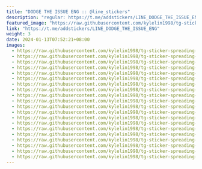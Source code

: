 ```yaml
---
title: "DODGE THE ISSUE ENG :: @line_stickers"
description: "regular: https://t.me/addstickers/LINE_DODGE_THE_ISSUE_ENG"
featured_image: "https://raw.githubusercontent.com/kylelin1998/tg-sticker-spreading-worldwide-images/main/img/7dae6b2c-d5c1-42ae-95d7-590d9f25877b.jpg"
link: "https://t.me/addstickers/LINE_DODGE_THE_ISSUE_ENG"
weight: 3
date: 2024-01-13T07:52:21+08:00
images:
  - https://raw.githubusercontent.com/kylelin1998/tg-sticker-spreading-worldwide-images/main/img/7dae6b2c-d5c1-42ae-95d7-590d9f25877b.jpg
  - https://raw.githubusercontent.com/kylelin1998/tg-sticker-spreading-worldwide-images/main/img/3ff26202-e35a-42d1-87da-ef7c878cd5ca.jpg
  - https://raw.githubusercontent.com/kylelin1998/tg-sticker-spreading-worldwide-images/main/img/860bbe1c-948a-4b14-a887-7a56954f27cb.jpg
  - https://raw.githubusercontent.com/kylelin1998/tg-sticker-spreading-worldwide-images/main/img/202d9d05-035a-4f53-a3cc-2fd5bdb3ddff.jpg
  - https://raw.githubusercontent.com/kylelin1998/tg-sticker-spreading-worldwide-images/main/img/0d3a70d2-b434-4740-b314-f4a5d3743756.jpg
  - https://raw.githubusercontent.com/kylelin1998/tg-sticker-spreading-worldwide-images/main/img/8856e8b7-97df-4b66-8e12-5725c400847e.jpg
  - https://raw.githubusercontent.com/kylelin1998/tg-sticker-spreading-worldwide-images/main/img/e729bee0-49ef-4608-8263-95cd4d4c154e.jpg
  - https://raw.githubusercontent.com/kylelin1998/tg-sticker-spreading-worldwide-images/main/img/52533d1c-1dcf-4028-a283-61f4ae3e2a00.jpg
  - https://raw.githubusercontent.com/kylelin1998/tg-sticker-spreading-worldwide-images/main/img/dcd1f575-745e-4b51-aa52-dd02bd6ea8d0.jpg
  - https://raw.githubusercontent.com/kylelin1998/tg-sticker-spreading-worldwide-images/main/img/6b3696f6-e3de-44bd-a737-a711cfdaef89.jpg
  - https://raw.githubusercontent.com/kylelin1998/tg-sticker-spreading-worldwide-images/main/img/19084a58-38b0-4df9-b605-5e77397665ad.jpg
  - https://raw.githubusercontent.com/kylelin1998/tg-sticker-spreading-worldwide-images/main/img/14bc1da1-993c-4bce-904f-29e01af121ac.jpg
  - https://raw.githubusercontent.com/kylelin1998/tg-sticker-spreading-worldwide-images/main/img/0621b338-ddb0-46b3-be3a-efe5ceb8360a.jpg
  - https://raw.githubusercontent.com/kylelin1998/tg-sticker-spreading-worldwide-images/main/img/3c55ce64-6538-43e9-8d8c-d0276b7783c0.jpg
  - https://raw.githubusercontent.com/kylelin1998/tg-sticker-spreading-worldwide-images/main/img/7317e35f-8a0f-4635-b968-da6d10e7f594.jpg
  - https://raw.githubusercontent.com/kylelin1998/tg-sticker-spreading-worldwide-images/main/img/0b752108-1a18-4808-9bdb-66579a6d3fc8.jpg
  - https://raw.githubusercontent.com/kylelin1998/tg-sticker-spreading-worldwide-images/main/img/01cc3852-df11-43d2-b581-d7ed84615372.jpg
  - https://raw.githubusercontent.com/kylelin1998/tg-sticker-spreading-worldwide-images/main/img/d856635f-f7ab-4bc9-bc76-6f5adad0ebea.jpg
  - https://raw.githubusercontent.com/kylelin1998/tg-sticker-spreading-worldwide-images/main/img/f98fdc53-d671-486e-bbd4-6a01b849c698.jpg
  - https://raw.githubusercontent.com/kylelin1998/tg-sticker-spreading-worldwide-images/main/img/b8f3d719-43b0-4a98-9c48-6fca2e011846.jpg
---
```

